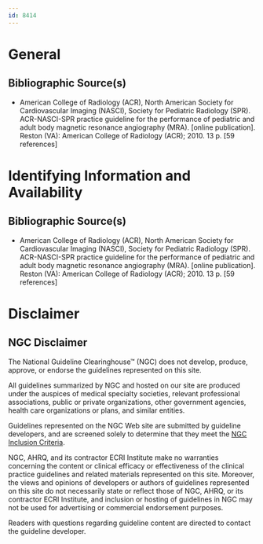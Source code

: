 ```yaml
---
id: 8414
---
```


# General

## Bibliographic Source(s)

- American College of Radiology (ACR), North American Society for Cardiovascular Imaging (NASCI), Society for Pediatric Radiology (SPR). ACR-NASCI-SPR practice guideline for the performance of pediatric and adult body magnetic resonance angiography (MRA). [online publication]. Reston (VA): American College of Radiology (ACR); 2010. 13 p. [59 references]

# Identifying Information and Availability

## Bibliographic Source(s)

- American College of Radiology (ACR), North American Society for Cardiovascular Imaging (NASCI), Society for Pediatric Radiology (SPR). ACR-NASCI-SPR practice guideline for the performance of pediatric and adult body magnetic resonance angiography (MRA). [online publication]. Reston (VA): American College of Radiology (ACR); 2010. 13 p. [59 references]

# Disclaimer

## NGC Disclaimer

The National Guideline Clearinghouse™ (NGC) does not develop, produce, approve, or endorse the guidelines represented on this site.

All guidelines summarized by NGC and hosted on our site are produced under the auspices of medical specialty societies, relevant professional associations, public or private organizations, other government agencies, health care organizations or plans, and similar entities.

Guidelines represented on the NGC Web site are submitted by guideline developers, and are screened solely to determine that they meet the [NGC Inclusion Criteria](/help-and-about/summaries/inclusion-criteria).

NGC, AHRQ, and its contractor ECRI Institute make no warranties concerning the content or clinical efficacy or effectiveness of the clinical practice guidelines and related materials represented on this site. Moreover, the views and opinions of developers or authors of guidelines represented on this site do not necessarily state or reflect those of NGC, AHRQ, or its contractor ECRI Institute, and inclusion or hosting of guidelines in NGC may not be used for advertising or commercial endorsement purposes.

Readers with questions regarding guideline content are directed to contact the guideline developer.

